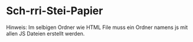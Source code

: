 # Sch-rri-Stei-Papier
Hinweis: Im selbigen Ordner wie HTML File muss ein Ordner namens js mit allen JS Dateien erstellt werden.
